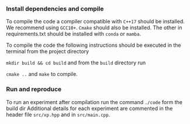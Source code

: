 ### Install dependencies and compile 

To compile the code a compiler compatible with `C++17` should be installed. We recommend using `GCC10+`. 
`Cmake` should also be installed. The other in requirements.txt should be installed with `conda` or `mamba`. 

To compile the code the following instructions should be executed in the terminal from the project directory

`` mkdir build && cd build ``
and from the ``build`` directory run 

``cmake ..`` and ` make ` to compile. 

### Run and reproduce 

To run an experiment after compilation run the command `./code` form the build dir 
Additional details for each experiment are commented in the header file `src/xp.hpp` and in `src/main.cpp`.


